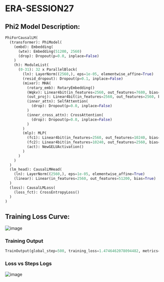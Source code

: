 # ERA-SESSION27

## Phi2 Model Description:
```python
PhiForCausalLM(
  (transformer): PhiModel(
    (embd): Embedding(
      (wte): Embedding(51200, 2560)
      (drop): Dropout(p=0.0, inplace=False)
    )
    (h): ModuleList(
      (0-31): 32 x ParallelBlock(
        (ln): LayerNorm((2560,), eps=1e-05, elementwise_affine=True)
        (resid_dropout): Dropout(p=0.1, inplace=False)
        (mixer): MHA(
          (rotary_emb): RotaryEmbedding()
          (Wqkv): Linear4bit(in_features=2560, out_features=7680, bias=True)
          (out_proj): Linear4bit(in_features=2560, out_features=2560, bias=True)
          (inner_attn): SelfAttention(
            (drop): Dropout(p=0.0, inplace=False)
          )
          (inner_cross_attn): CrossAttention(
            (drop): Dropout(p=0.0, inplace=False)
          )
        )
        (mlp): MLP(
          (fc1): Linear4bit(in_features=2560, out_features=10240, bias=True)
          (fc2): Linear4bit(in_features=10240, out_features=2560, bias=True)
          (act): NewGELUActivation()
        )
      )
    )
  )
  (lm_head): CausalLMHead(
    (ln): LayerNorm((2560,), eps=1e-05, elementwise_affine=True)
    (linear): Linear(in_features=2560, out_features=51200, bias=True)
  )
  (loss): CausalLMLoss(
    (loss_fct): CrossEntropyLoss()
  )
)
```
## Training Loss Curve:
![image](https://github.com/RaviNaik/ERA-SESSION27/assets/23289802/b477dd79-acab-48d2-aca7-39baa80dfb5b)
### Training Output
```python
TrainOutput(global_step=500, training_loss=1.4746462078094482, metrics={'train_runtime': 4307.6684, 'train_samples_per_second': 3.714, 'train_steps_per_second': 0.116, 'total_flos': 6.667526640623616e+16, 'train_loss': 1.4746462078094482, 'epoch': 1.62})
```
### Loss vs Steps Logs
![image](https://github.com/RaviNaik/ERA-SESSION27/assets/23289802/f305c4e7-c64d-4501-9b60-ae8f9a266349)

